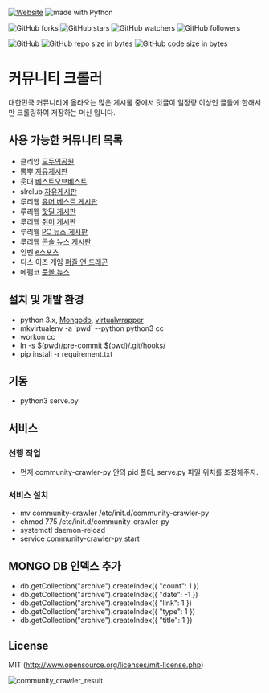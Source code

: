 [![Website](https://img.shields.io/website-up-down-green-red/http/shields.io.svg?label=elky-essay)](https://elky84.github.io)
<img src="https://img.shields.io/badge/made%20with-Python-brightgreen.svg" alt="made with Python">

![GitHub forks](https://img.shields.io/github/forks/elky84/community_crawler.svg?style=social&label=Fork)
![GitHub stars](https://img.shields.io/github/stars/elky84/community_crawler.svg?style=social&label=Stars)
![GitHub watchers](https://img.shields.io/github/watchers/elky84/community_crawler.svg?style=social&label=Watch)
![GitHub followers](https://img.shields.io/github/followers/elky84.svg?style=social&label=Follow)

![GitHub](https://img.shields.io/github/license/mashape/apistatus.svg)
![GitHub repo size in bytes](https://img.shields.io/github/repo-size/elky84/community_crawler.svg)
![GitHub code size in bytes](https://img.shields.io/github/languages/code-size/elky84/community_crawler.svg)

# 커뮤니티 크롤러
대한민국 커뮤니티에 올라오는 많은 게시물 중에서 덧글이 일정량 이상인 글들에 한해서만 크롤링하여 저장하는 머신 입니다.

## 사용 가능한 커뮤니티 목록 
- 클리앙 [모두의공원](http://clien.net/cs2/bbs/board.php?bo_table=park)
- 뽐뿌 [자유게시판](http://www.ppomppu.co.kr/zboard/zboard.php?id=freeboard)
- 웃대 [베스트오브베스트](http://www.todayhumor.co.kr/board/list.php?table=bestofbest)
- slrclub [자유게시판](http://www.slrclub.com/bbs/zboard.php?id=free)
- 루리웹 [유머 베스트 게시판](http://bbs.ruliweb.com/best/selection)
- 루리웹 [핫딜 게시판](http://bbs.ruliweb.com/market/board/1020)
- 루리웹 [취미 게시판](http://bbs.ruliweb.com/hobby)
- 루리웹 [PC 뉴스 게시판](http://bbs.ruliweb.com/market/board/1003)
- 루리웹 [콘솔 뉴스 게시판](http://bbs.ruliweb.com/market/board/1001)
- 인벤 [e스포츠](http://www.inven.co.kr/webzine/news?iskin=esports)
- 디스 이즈 게임 [퍼즐 앤 드래곤](https://www.thisisgame.com/pad/tboard/?board=21)
- 에펨코 [풋볼 뉴스](https://www.fmkorea.com/index.php?mid=football_news)

## 설치 및 개발 환경
- python 3.x, [Mongodb](https://www.mongodb.org), [virtualwrapper](https://virtualenvwrapper.readthedocs.org/en/latest/)
- mkvirtualenv -a \`pwd\` --python python3 cc
- workon cc
- ln -s $(pwd)/pre-commit $(pwd)/.git/hooks/
- pip install -r requirement.txt

## 기동
- python3 serve.py

## 서비스 
### 선행 작업
- 먼저 community-crawler-py 안의 pid 폴더, serve.py 파일 위치를 조정해주자.
### 서비스 설치
- mv community-crawler /etc/init.d/community-crawler-py
- chmod 775 /etc/init.d/community-crawler-py
- systemctl daemon-reload
- service community-crawler-py start

## MONGO DB 인덱스 추가
- db.getCollection("archive").createIndex({ "count": 1 })
- db.getCollection("archive").createIndex({ "date": -1 })
- db.getCollection("archive").createIndex({ "link": 1 })
- db.getCollection("archive").createIndex({ "type": 1 })
- db.getCollection("archive").createIndex({ "title": 1 })

## License
MIT (http://www.opensource.org/licenses/mit-license.php)


![community_crawler_result](./community_crawler_result.png)
